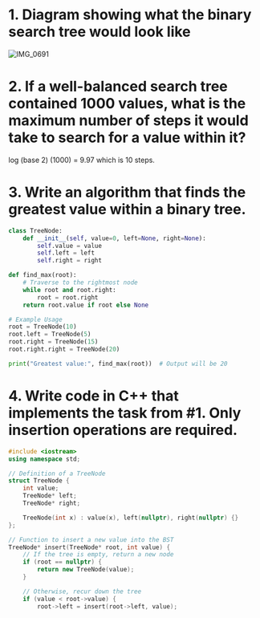 # 1. Diagram showing what the binary search tree would look like
![IMG_0691](https://github.com/user-attachments/assets/04f23381-ffe3-4374-958e-371132551e56)

# 2. If a well-balanced search tree contained 1000 values, what is the maximum number of steps it would take to search for a value within it?
log (base 2) (1000) = 9.97 which is 10 steps.
# 3. Write an algorithm that finds the greatest value within a binary tree.
```py
class TreeNode:
    def __init__(self, value=0, left=None, right=None):
        self.value = value
        self.left = left
        self.right = right

def find_max(root):
    # Traverse to the rightmost node
    while root and root.right:
        root = root.right
    return root.value if root else None

# Example Usage
root = TreeNode(10)
root.left = TreeNode(5)
root.right = TreeNode(15)
root.right.right = TreeNode(20)

print("Greatest value:", find_max(root))  # Output will be 20

```
# 4. Write code in C++ that implements the task from #1. Only insertion operations are required.
```cpp
#include <iostream>
using namespace std;

// Definition of a TreeNode
struct TreeNode {
    int value;
    TreeNode* left;
    TreeNode* right;

    TreeNode(int x) : value(x), left(nullptr), right(nullptr) {}
};

// Function to insert a new value into the BST
TreeNode* insert(TreeNode* root, int value) {
    // If the tree is empty, return a new node
    if (root == nullptr) {
        return new TreeNode(value);
    }

    // Otherwise, recur down the tree
    if (value < root->value) {
        root->left = insert(root->left, value);
```
